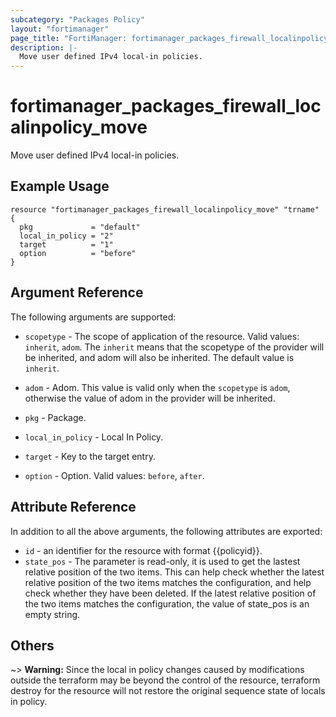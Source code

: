 ```yaml
---
subcategory: "Packages Policy"
layout: "fortimanager"
page_title: "FortiManager: fortimanager_packages_firewall_localinpolicy_move"
description: |-
  Move user defined IPv4 local-in policies.
---
```


# fortimanager_packages_firewall_localinpolicy_move
Move user defined IPv4 local-in policies.

## Example Usage

```hcl
resource "fortimanager_packages_firewall_localinpolicy_move" "trname" {
  pkg             = "default"
  local_in_policy = "2"
  target          = "1"
  option          = "before"
}
```

## Argument Reference


The following arguments are supported:

* `scopetype` - The scope of application of the resource. Valid values: `inherit`, `adom`. The `inherit` means that the scopetype of the provider will be inherited, and adom will also be inherited. The default value is `inherit`.
* `adom` - Adom. This value is valid only when the `scopetype` is `adom`, otherwise the value of adom in the provider will be inherited.
* `pkg` - Package.
* `local_in_policy` - Local In Policy.

* `target` - Key to the target entry.
* `option` - Option. Valid values: `before`, `after`.


## Attribute Reference

In addition to all the above arguments, the following attributes are exported:
* `id` - an identifier for the resource with format {{policyid}}.
* `state_pos` - The parameter is read-only, it is used to get the lastest relative position of the two items. This can help check whether the latest relative position of the two items matches the configuration, and help check whether they have been deleted. If the latest relative position of the two items matches the configuration, the value of state_pos is an empty string.

## Others

~> **Warning:** Since the local in policy changes caused by modifications outside the terraform may be beyond the control of the resource, terraform destroy for the resource will not restore the original sequence state of locals in policy.
